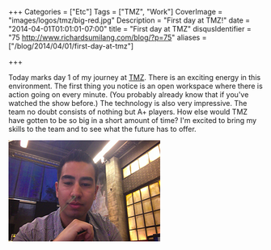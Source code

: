 +++
Categories = ["Etc"]
Tags = ["TMZ", "Work"]
CoverImage = "images/logos/tmz/big-red.jpg"
Description = "First day at TMZ!"
date = "2014-04-01T01:01:01-07:00"
title = "First day at TMZ"
disqusIdentifier = "75 http://www.richardsumilang.com/blog/?p=75"
aliases = ["/blog/2014/04/01/first-day-at-tmz"]

+++

Today marks day 1 of my journey at [TMZ][1]. There is an exciting energy in
this environment. The first thing you notice is an open workspace where there is
action going on every minute. (You probably already know that if you've watched
the show before.) The technology is also very impressive. The team no doubt
consists of nothing but A+ players. How else would TMZ have gotten to be so big
in a short amount of time? I'm excited to bring my skills to the team and to see
what the future has to offer.


<img src="/images/me/tmz.jpg" alt="In the news room" class="center" />

[1]: http://www.tmz.com/ "Thirty Mile Zone"
